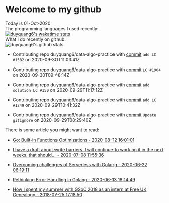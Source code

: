 # Welcome to my github 
Today is 01-Oct-2020\
The programming languages I used recently:\
[![duyquang6's wakatime stats](https://github-readme-stats.vercel.app/api/wakatime?username=duyquang6)](https://github.com/anuraghazra/github-readme-stats)\
What I do recently on github:\
![duyquang6's github stats](https://github-readme-stats.vercel.app/api?username=duyquang6&layout=compact&theme=dark&hide=stars,prs,contribs,issues)

 - Contributing repo duyquang6/data-algo-practice with [commit](https://github.com/duyquang6/data-algo-practice/commit/a39b2b3368f2828b732544190998e1a514eb82da) `add LC #1582` on  2020-09-30T11:03:41Z

 - Contributing repo duyquang6/data-algo-practice with [commit](https://github.com/duyquang6/data-algo-practice/commit/0e726ef06b87e277bc3c0c537e713649531d22aa) `LC #1904` on  2020-09-30T09:48:14Z

 - Contributing repo duyquang6/data-algo-practice with [commit](https://github.com/duyquang6/data-algo-practice/commit/ed06be40dd84f0492c237b90349ca9fa2f86e43a) `add solution LC #150` on  2020-09-29T11:17:12Z

 - Contributing repo duyquang6/data-algo-practice with [commit](https://github.com/duyquang6/data-algo-practice/commit/98f042c0f0b96b2c13eede021f0775502797e73b) `add LC #1249` on  2020-09-29T10:41:32Z

 - Contributing repo duyquang6/data-algo-practice with [commit](https://github.com/duyquang6/data-algo-practice/commit/68e48f20b4557666a4c7d67ab2b940b78ed68b84) `Update gitignore` on  2020-09-29T08:29:40Z

There is some article you might want to read:

 - [Go: Built-in Functions Optimizations - 2020-08-12 16:01:01](https://medium.com/a-journey-with-go/go-built-in-functions-optimizations-70c5abb3a680?source=rss-f26b90a8ca4b------2)

 - [I have a draft about write barriers, I will continue to work on it in the next weeks, that should… - 2020-07-08 11:55:36](https://medium.com/@blanchon.vincent/i-have-a-draft-about-write-barriers-i-will-continue-to-work-on-it-in-the-next-weeks-that-should-78e6030f4426?source=rss-f26b90a8ca4b------2)

 - [Overcoming challenges of Serverless with Golang - 2020-06-22 06:19:11](https://medium.com/swlh/overcoming-challenges-of-serverless-with-golang-aa6078b3d3b7?source=rss-1a65837801e2------2)

 - [Rethinking Error Handling in Golang - 2020-06-13 18:14:49](https://medium.com/swlh/rethinking-error-handling-in-golang-eac8160afe4?source=rss-1a65837801e2------2)

 - [How I spent my summer with GSoC 2018 as an intern at Free UK Genealogy - 2018-07-25 17:18:50](https://medium.com/@sudarakayasindu/how-i-spent-my-summer-with-gsoc-2018-as-an-intern-of-free-uk-genealogy-245f7871a886?source=rss-1a65837801e2------2)

